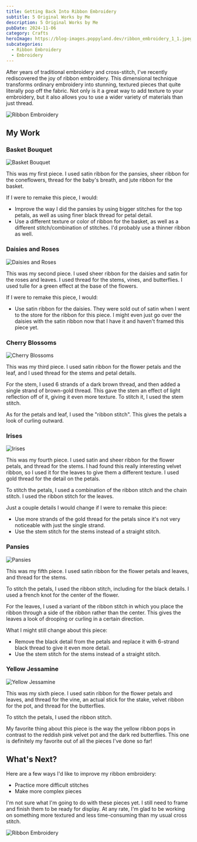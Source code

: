 ```yaml
---
title: Getting Back Into Ribbon Embroidery
subtitle: 5 Original Works by Me
description: 5 Original Works by Me
pubDate: 2024-11-06
category: Crafts
heroImage: https://blog-images.poppyland.dev/ribbon_embroidery_1_1.jpeg
subcategories:
  - Ribbon Embroidery
  - Embroidery
---
```


After years of traditional embroidery and cross-stitch, I've recently rediscovered the joy of ribbon embroidery. This dimensional technique transforms ordinary embroidery into stunning, textured pieces that quite literally pop off the fabric. Not only is it a great way to add texture to your embroidery, but it also allows you to use a wider variety of materials than just thread.

![Ribbon Embroidery](https://blog-images.poppyland.dev/ribbon_embroidery_1_2.jpeg)

## My Work

### Basket Bouquet
![Basket Bouquet](https://blog-images.poppyland.dev/ribbon_embroidery_1_7.jpeg)

This was my first piece. I used satin ribbon for the pansies, sheer ribbon for the coneflowers, thread for the baby's breath, and jute ribbon for the basket.

If I were to remake this piece, I would:
- Improve the way I did the pansies by using bigger stitches for the top petals, as well as using finer black thread for petal detail.
- Use a different texture or color of ribbon for the basket, as well as a different stitch/combination of stitches. I'd probably use a thinner ribbon as well.

### Daisies and Roses
![Daisies and Roses](https://blog-images.poppyland.dev/ribbon_embroidery_1_4.jpeg)

This was my second piece. I used sheer ribbon for the daisies and satin for the roses and leaves. I used thread for the stems, vines, and butterflies. I used tulle for a green effect at the base of the flowers.

If I were to remake this piece, I would:
- Use satin ribbon for the daisies. They were sold out of satin when I went to the store for the ribbon for this piece. I might even just go over the daisies with the satin ribbon now that I have it and haven't framed this piece yet.

### Cherry Blossoms
![Cherry Blossoms](https://blog-images.poppyland.dev/ribbon_embroidery_1_6.jpeg)

This was my third piece. I used satin ribbon for the flower petals and the leaf, and I used thread for the stems and petal details.

For the stem, I used 6 strands of a dark brown thread, and then added a single strand of brown-gold thread. This gave the stem an effect of light reflection off of it, giving it even more texture. To stitch it, I used the stem stitch.

As for the petals and leaf, I used the "ribbon stitch". This gives the petals a look of curling outward.

### Irises
![Irises](https://blog-images.poppyland.dev/ribbon_embroidery_1_5.jpeg)

This was my fourth piece. I used satin and sheer ribbon for the flower petals, and thread for the stems. I had found this really interesting velvet ribbon, so I used it for the leaves to give them a different texture. I used gold thread for the detail on the petals.

To stitch the petals, I used a combination of the ribbon stitch and the chain stitch. I used the ribbon stitch for the leaves.

Just a couple details I would change if I were to remake this piece:
- Use more strands of the gold thread for the petals since it's not very noticeable with just the single strand.
- Use the stem stitch for the stems instead of a straight stitch.

### Pansies
![Pansies](https://blog-images.poppyland.dev/ribbon_embroidery_1_8.jpeg)

This was my fifth piece. I used satin ribbon for the flower petals and leaves, and thread for the stems.

To stitch the petals, I used the ribbon stitch, including for the black details. I used a french knot for the center of the flower.

For the leaves, I used a variant of the ribbon stitch in which you place the ribbon through a side of the ribbon rather than the center. This gives the leaves a look of drooping or curling in a certain direction.

What I might still change about this piece:
- Remove the black detail from the petals and replace it with 6-strand black thread to give it even more detail.
- Use the stem stitch for the stems instead of a straight stitch.

### Yellow Jessamine
![Yellow Jessamine](https://blog-images.poppyland.dev/ribbon_embroidery_1_3.jpeg)

This was my sixth piece. I used satin ribbon for the flower petals and leaves, and thread for the vine, an actual stick for the stake, velvet ribbon for the pot, and thread for the butterflies.

To stitch the petals, I used the ribbon stitch.

My favorite thing about this piece is the way the yellow ribbon pops in contrast to the reddish pink velvet pot and the dark red butterflies. This one is definitely my favorite out of all the pieces I've done so far!

## What's Next?
Here are a few ways I'd like to improve my ribbon embroidery:

- Practice more difficult stitches
- Make more complex pieces

I'm not sure what I'm going to do with these pieces yet. I still need to frame and finish them to be ready for display. At any rate, I'm glad to be working on something more textured and less time-consuming than my usual cross stitch.

![Ribbon Embroidery](https://blog-images.poppyland.dev/ribbon_embroidery_1_1.jpeg)